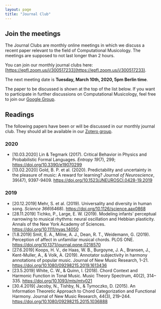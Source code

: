 ```yaml
---
layout: page
title: "Journal Club"
---
```

## Join the meetings

The Journal Clubs are monthly online meetings in which we discuss a recent paper relevant to the field of Computational Musicology. The meetings are supposed to not last longer than 2 hours.

You can join our monthly journal clubs here: [https://epfl.zoom.us/j/300517233](https://epfl.zoom.us/j/300517233).

The next meeting date is **Tuesday, March 10th, 2020, 5pm Berlin time**.

The paper to be discussed is shown at the top of the list below. If you want to participate in further discussions on Computational Musicology,
feel free to join our [Google Group](https://groups.google.com/forum/#!forum/computational-musicology).

## Readings

The following papers have been or will be discussed in our monthly journal club.
They should all be available in our [Zotero group](https://www.zotero.org/groups/2332716/computational-musicology).

### 2020
* [10.03.2020] Lin & Tegmark (2017). Critical Behavior in Physics and Probabilistic Formal Languages. _Entropy 19_(7), 299; https://doi.org/10.3390/e19070299
* [13.02.2020] Gold, B. P. et al. (2020). Predictability and uncertainty in the pleasure of music: A reward for learning? _Journal of Neuroscience_, 39(47), 9397-9409. https://doi.org/10.1523/JNEUROSCI.0428-19.2019

### 2019
* [20.12.2019] Mehr, S. et al. (2019). Universality and diversity in human song. _Science 366_(6468). https://doi.org/10.1126/science.aax0868
* [28.11.2019] Tichko, P., Large, E. W. (2019). Modeling infants' perceptual narrowing to musical
rhythms: neural oscillation and Hebbian plasticity. Annals of the New York Academy of Sciences. https://doi.org/10.1111/nyas.14050
* [1.8.2019] Smit, E. A., Milne, A. J., Dean, R. T., Weidemann, G. (2019). Perception of affect in unfamiliar musical chords. PLOS ONE. https://doi.org/10.1371/journal.pone.0218570
* [27.6.2019] Koops, H. V., de Haas, W. B., Burgoyne, J. A., Bransen, J., Kent-Muller, A., & Volk, A. (2019). Annotator subjectivity in harmony annotations of popular music. Journal of New Music Research, 1–21. https://doi.org/10.1080/09298215.2019.1613436
* [23.5.2019] White, C. W., & Quinn, I. (2018). Chord Context and Harmonic Function in Tonal Music. Music Theory Spectrum, 40(2), 314–335. https://doi.org/10.1093/mts/mty021
* [30.4.2019] Jacoby, N., Tishby, N., & Tymoczko, D. (2015). An Information Theoretic Approach to Chord Categorization and Functional Harmony. Journal of New Music Research, 44(3), 219–244. https://doi.org/10.1080/09298215.2015.1036888
